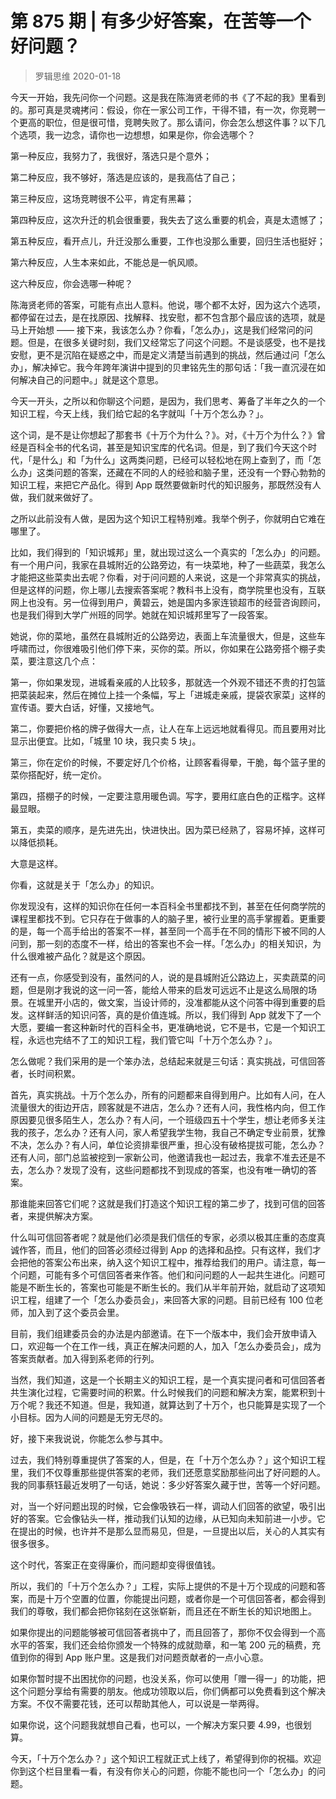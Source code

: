 # 第 875 期 | 有多少好答案，在苦等一个好问题？
> 罗辑思维
2020-01-18

今天一开始，我先问你一个问题。这是我在陈海贤老师的书《了不起的我》里看到的。那可真是灵魂拷问：假设，你在一家公司工作，干得不错，有一次，你竞聘一个更高的职位，但是很可惜，竞聘失败了。那么请问，你会怎么想这件事？以下几个选项，我一边念，请你也一边想想，如果是你，你会选哪个？

第一种反应，我努力了，我很好，落选只是个意外；

第二种反应，我不够好，落选是应该的，是我高估了自己；

第三种反应，这场竞聘很不公平，肯定有黑幕；

第四种反应，这次升迁的机会很重要，我失去了这么重要的机会，真是太遗憾了；

第五种反应，看开点儿，升迁没那么重要，工作也没那么重要，回归生活也挺好；

第六种反应，人生本来如此，不能总是一帆风顺。

这六种反应，你会选哪一种呢？

陈海贤老师的答案，可能有点出人意料。他说，哪个都不太好，因为这六个选项，都停留在过去，是在找原因、找解释、找安慰，都不包含那个最应该的选项，就是马上开始想 —— 接下来，我该怎么办？你看，「怎么办」，这是我们经常问的问题。但是，在很多关键时刻，我们又经常忘了问这个问题。不是谈感受，也不是找安慰，更不是沉陷在疑惑之中，而是定义清楚当前遇到的挑战，然后通过问「怎么办」，解决掉它。我今年跨年演讲中提到的贝聿铭先生的那句话：「我一直沉浸在如何解决自己的问题中。」就是这个意思。

今天一开头，之所以和你聊这个问题，是因为，我们思考、筹备了半年之久的一个知识工程，今天上线，我们给它起的名字就叫「十万个怎么办？」。

这个词，是不是让你想起了那套书《十万个为什么？》。对，《十万个为什么？》曾经是百科全书的代名词，甚至是知识宝库的代名词。但是，到了我们今天这个时代，「是什么」和「为什么」这两类问题，已经可以轻松地在网上查到了，而「怎么办」这类问题的答案，还藏在不同的人的经验和脑子里，还没有一个野心勃勃的知识工程，来把它产品化。得到 App 既然要做新时代的知识服务，那既然没有人做，我们就来做好了。

之所以此前没有人做，是因为这个知识工程特别难。我举个例子，你就明白它难在哪里了。

比如，我们得到的「知识城邦」里，就出现过这么一个真实的「怎么办」的问题。有一个用户问，我家在县城附近的公路旁边，有一块菜地，种了一些蔬菜，我怎么才能把这些菜卖出去呢？你看，对于问问题的人来说，这是一个非常真实的挑战，但是这样的问题，你上哪儿去搜索答案呢？教科书上没有，商学院里也没有，互联网上也没有。另一位得到用户，黄碧云，她是国内多家连锁超市的经营咨询顾问，也是我们得到大学广州班的同学。她就在知识城邦里写了一段答案。

她说，你的菜地，虽然在县城附近的公路旁边，表面上车流量很大，但是，这些车呼啸而过，你很难吸引他们停下来，买你的菜。所以，你如果在公路旁搭个棚子卖菜，要注意这几个点：

第一，你如果发现，进城看亲戚的人比较多，那就选一个外观不错还不贵的打包篮把菜装起来，然后在摊位上挂一个条幅，写上「进城走亲戚，提袋农家菜」这样的宣传语。要大白话，好懂，又接地气。

第二，你要把价格的牌子做得大一点，让人在车上远远地就看得见。而且要用对比显示出便宜。比如，「城里 10 块，我只卖 5 块」。

第三，你在定价的时候，不要定好几个价格，让顾客看得晕，干脆，每个篮子里的菜你搭配好，统一定价。

第四，搭棚子的时候，一定要注意用暖色调。写字，要用红底白色的正楷字。这样最显眼。

第五，卖菜的顺序，是先进先出，快进快出。因为菜已经熟了，容易坏掉，这样可以降低损耗。

大意是这样。

你看，这就是关于「怎么办」的知识。

你发现没有，这样的知识你在任何一本百科全书里都找不到，甚至在任何商学院的课程里都找不到。它只存在于做事的人的脑子里，被行业里的高手掌握着。更重要的是，每一个高手给出的答案不一样，甚至同一个高手在不同的情形下被不同的人问到，那一刻的态度不一样，给出的答案也不会一样。「怎么办」的相关知识，为什么很难被产品化？就是这个原因。

还有一点，你感受到没有，虽然问的人，说的是县城附近公路边上，买卖蔬菜的问题，但是刚才我说的这一问一答，能给人带来的启发可远远不止是这么局限的场景。在城里开小店的，做文案，当设计师的，没准都能从这个问答中得到重要的启发。这样鲜活的知识问答，真的是价值连城。所以，我们得到 App 就发下了一个大愿，要编一套这种新时代的百科全书，更准确地说，它不是书，它是一个知识工程，永远也完结不了工的知识工程，我们管它叫「十万个怎么办？」。

怎么做呢？我们采用的是一个笨办法，总结起来就是三句话：真实挑战，可信回答者，长时间积累。

首先，真实挑战。十万个怎么办，所有的问题都来自得到用户。比如有人问，在人流量很大的街边开店，顾客就是不进店，怎么办？还有人问，我性格内向，但工作原因要见很多陌生人，怎么办？有人问，一个班级四五十个学生，想让老师多关注我的孩子，怎么办？还有人问，家人希望我学生物，我自己不确定专业前景，犹豫不决，怎么办？有人问，单位论资排辈很严重，担心没有破格提拔可能，怎么办？还有人问，部门总监被挖到一家新公司，他邀请我也一起过去，我拿不准去还是不去，怎么办？发现了没有，这些问题都找不到现成的答案，也没有唯一确切的答案。

那谁能来回答它们呢？这就是我们打造这个知识工程的第二步了，找到可信的回答者，来提供解决方案。

什么叫可信回答者呢？就是他们必须是我们信任的专家，必须以极其庄重的态度真诚作答，而且，他们的回答必须经过得到 App 的选择和品控。只有这样，我们才会把他的答案公布出来，纳入这个知识工程中，推荐给我们的用户。请注意，每一个问题，可能有多个可信回答者来作答。他们和问问题的人一起共生进化。问题可能是不断生长的，答案也可能是不断生长的。我们从半年前开始，就启动了这项知识工程，组建了一个「怎么办委员会」，来回答大家的问题。目前已经有 100 位老师，加入到了这个委员会里。

目前，我们组建委员会的办法是内部邀请。在下一个版本中，我们会开放申请入口，欢迎每一个在工作一线，真正在解决问题的人，加入「怎么办委员会」，成为答案贡献者。加入得到系老师的行列。

当然，我们知道，这是一个长期主义的知识工程，是一个真实提问者和可信回答者共生演化过程，它需要时间的积累。什么时候我们的问题和解决方案，能累积到十万个呢？我还不知道。但是，我知道，就算达到了十万个，也只能算是实现了一个小目标。因为人间的问题是无穷无尽的。

好，接下来我说说，你能怎么参与其中。

过去，我们特别尊重提供了答案的人，但是，在「十万个怎么办？」这个知识工程里，我们不仅尊重那些提供答案的老师，我们还愿意奖励那些问出了好问题的人。我的同事蔡钰最近发明了一句话，她说：多少好答案久藏于世，苦等一个好问题。

对，当一个好问题出现的时候，它会像吸铁石一样，调动人们回答的欲望，吸引出好的答案。它会像钻头一样，推动我们认知的边缘，从已知向未知前进一小步。它在提出的时候，也许并不是那么显而易见，但是，一旦提出以后，关心的人其实有很多很多。

这个时代，答案正在变得廉价，而问题却变得很值钱。

所以，我们的「十万个怎么办？」工程，实际上提供的不是十万个现成的问题和答案，而是十万个空置的位置，你能提出问题，或者你是一个可信回答者，都会得到我们的尊敬，我们都会把你铭刻在这张崭新，而且还在不断生长的知识地图上。

如果你提出的问题能够被可信回答者挑中了，而且回答了，那你不仅会得到一个高水平的答案，我们还会给你颁发一个特殊的成就勋章，和一笔 200 元的稿费，充值到你的得到 App 账户里。这是我们对问题贡献者的一点小心意。

如果你暂时提不出困扰你的问题，也没关系，你可以使用「赠一得一」的功能，把这个问题分享给有需要的朋友。他成功领取以后，你们俩都可以免费看到这个解决方案。不仅不需要花钱，还可以帮助其他人，可以说是一举两得。

如果你说，这个问题我就想自己看，也可以，一个解决方案只要 4.99，也很划算。

今天，「十万个怎么办？」这个知识工程就正式上线了，希望得到你的祝福。欢迎你到这个栏目里看一看，有没有你关心的问题，你能不能也问一个「怎么办」的问题。